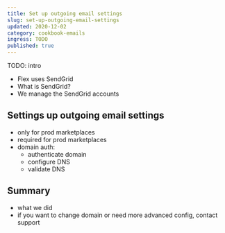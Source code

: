 ```yaml
---
title: Set up outgoing email settings
slug: set-up-outgoing-email-settings
updated: 2020-12-02
category: cookbook-emails
ingress: TODO
published: true
---
```


TODO: intro

- Flex uses SendGrid
- What is SendGrid?
- We manage the SendGrid accounts

## Settings up outgoing email settings

- only for prod marketplaces
- required for prod marketplaces
- domain auth:
  - authenticate domain
  - configure DNS
  - validate DNS

## Summary

- what we did
- if you want to change domain or need more advanced config, contact support
